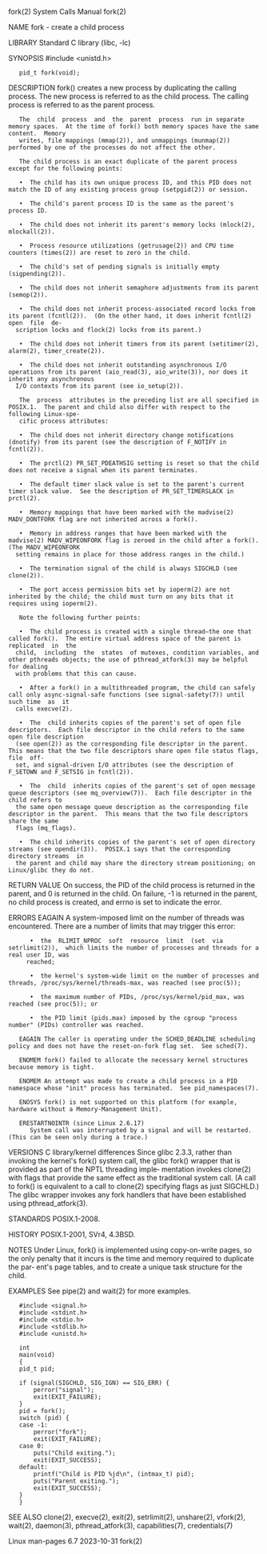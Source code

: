 fork(2)								      System Calls Manual							       fork(2)

NAME
       fork - create a child process

LIBRARY
       Standard C library (libc, -lc)

SYNOPSIS
       #include <unistd.h>

       pid_t fork(void);

DESCRIPTION
       fork() creates a new process by duplicating the calling process.	 The new process is referred to as the child process.  The calling process is referred
       to as the parent process.

       The  child  process  and	 the  parent  process  run in separate memory spaces.  At the time of fork() both memory spaces have the same content.	Memory
       writes, file mappings (mmap(2)), and unmappings (munmap(2)) performed by one of the processes do not affect the other.

       The child process is an exact duplicate of the parent process except for the following points:

       •  The child has its own unique process ID, and this PID does not match the ID of any existing process group (setpgid(2)) or session.

       •  The child's parent process ID is the same as the parent's process ID.

       •  The child does not inherit its parent's memory locks (mlock(2), mlockall(2)).

       •  Process resource utilizations (getrusage(2)) and CPU time counters (times(2)) are reset to zero in the child.

       •  The child's set of pending signals is initially empty (sigpending(2)).

       •  The child does not inherit semaphore adjustments from its parent (semop(2)).

       •  The child does not inherit process-associated record locks from its parent (fcntl(2)).  (On the other hand, it does inherit fcntl(2) open  file  de‐
	  scription locks and flock(2) locks from its parent.)

       •  The child does not inherit timers from its parent (setitimer(2), alarm(2), timer_create(2)).

       •  The child does not inherit outstanding asynchronous I/O operations from its parent (aio_read(3), aio_write(3)), nor does it inherit any asynchronous
	  I/O contexts from its parent (see io_setup(2)).

       The  process  attributes in the preceding list are all specified in POSIX.1.  The parent and child also differ with respect to the following Linux-spe‐
       cific process attributes:

       •  The child does not inherit directory change notifications (dnotify) from its parent (see the description of F_NOTIFY in fcntl(2)).

       •  The prctl(2) PR_SET_PDEATHSIG setting is reset so that the child does not receive a signal when its parent terminates.

       •  The default timer slack value is set to the parent's current timer slack value.  See the description of PR_SET_TIMERSLACK in prctl(2).

       •  Memory mappings that have been marked with the madvise(2) MADV_DONTFORK flag are not inherited across a fork().

       •  Memory in address ranges that have been marked with the madvise(2) MADV_WIPEONFORK flag is zeroed in the child after a fork().  (The MADV_WIPEONFORK
	  setting remains in place for those address ranges in the child.)

       •  The termination signal of the child is always SIGCHLD (see clone(2)).

       •  The port access permission bits set by ioperm(2) are not inherited by the child; the child must turn on any bits that it requires using ioperm(2).

       Note the following further points:

       •  The child process is created with a single thread—the one that called fork().	 The entire virtual address space of the parent is replicated  in  the
	  child,  including  the  states  of mutexes, condition variables, and other pthreads objects; the use of pthread_atfork(3) may be helpful for dealing
	  with problems that this can cause.

       •  After a fork() in a multithreaded program, the child can safely call only async-signal-safe functions (see signal-safety(7)) until such time	as  it
	  calls execve(2).

       •  The  child inherits copies of the parent's set of open file descriptors.  Each file descriptor in the child refers to the same open file description
	  (see open(2)) as the corresponding file descriptor in the parent.  This means that the two file descriptors share open file status flags, file  off‐
	  set, and signal-driven I/O attributes (see the description of F_SETOWN and F_SETSIG in fcntl(2)).

       •  The  child  inherits copies of the parent's set of open message queue descriptors (see mq_overview(7)).  Each file descriptor in the child refers to
	  the same open message queue description as the corresponding file descriptor in the parent.  This means that the two file descriptors share the same
	  flags (mq_flags).

       •  The child inherits copies of the parent's set of open directory streams (see opendir(3)).  POSIX.1 says that the corresponding directory streams  in
	  the parent and child may share the directory stream positioning; on Linux/glibc they do not.

RETURN VALUE
       On success, the PID of the child process is returned in the parent, and 0 is returned in the child.  On failure, -1 is returned in the parent, no child
       process is created, and errno is set to indicate the error.

ERRORS
       EAGAIN A system-imposed limit on the number of threads was encountered.	There are a number of limits that may trigger this error:

	      •	 the  RLIMIT_NPROC  soft  resource  limit  (set	 via  setrlimit(2)),  which limits the number of processes and threads for a real user ID, was
		 reached;

	      •	 the kernel's system-wide limit on the number of processes and threads, /proc/sys/kernel/threads-max, was reached (see proc(5));

	      •	 the maximum number of PIDs, /proc/sys/kernel/pid_max, was reached (see proc(5)); or

	      •	 the PID limit (pids.max) imposed by the cgroup "process number" (PIDs) controller was reached.

       EAGAIN The caller is operating under the SCHED_DEADLINE scheduling policy and does not have the reset-on-fork flag set.	See sched(7).

       ENOMEM fork() failed to allocate the necessary kernel structures because memory is tight.

       ENOMEM An attempt was made to create a child process in a PID namespace whose "init" process has terminated.  See pid_namespaces(7).

       ENOSYS fork() is not supported on this platform (for example, hardware without a Memory-Management Unit).

       ERESTARTNOINTR (since Linux 2.6.17)
	      System call was interrupted by a signal and will be restarted.  (This can be seen only during a trace.)

VERSIONS
   C library/kernel differences
       Since glibc 2.3.3, rather than invoking the kernel's fork() system call, the glibc fork() wrapper that is provided as part of the NPTL threading imple‐
       mentation invokes clone(2) with flags that provide the same effect as the traditional system call.  (A call to  fork()  is  equivalent  to  a  call  to
       clone(2) specifying flags as just SIGCHLD.)  The glibc wrapper invokes any fork handlers that have been established using pthread_atfork(3).

STANDARDS
       POSIX.1-2008.

HISTORY
       POSIX.1-2001, SVr4, 4.3BSD.

NOTES
       Under  Linux, fork() is implemented using copy-on-write pages, so the only penalty that it incurs is the time and memory required to duplicate the par‐
       ent's page tables, and to create a unique task structure for the child.

EXAMPLES
       See pipe(2) and wait(2) for more examples.

       #include <signal.h>
       #include <stdint.h>
       #include <stdio.h>
       #include <stdlib.h>
       #include <unistd.h>

       int
       main(void)
       {
	   pid_t pid;

	   if (signal(SIGCHLD, SIG_IGN) == SIG_ERR) {
	       perror("signal");
	       exit(EXIT_FAILURE);
	   }
	   pid = fork();
	   switch (pid) {
	   case -1:
	       perror("fork");
	       exit(EXIT_FAILURE);
	   case 0:
	       puts("Child exiting.");
	       exit(EXIT_SUCCESS);
	   default:
	       printf("Child is PID %jd\n", (intmax_t) pid);
	       puts("Parent exiting.");
	       exit(EXIT_SUCCESS);
	   }
       }

SEE ALSO
       clone(2), execve(2), exit(2), setrlimit(2), unshare(2), vfork(2), wait(2), daemon(3), pthread_atfork(3), capabilities(7), credentials(7)

Linux man-pages 6.7							  2023-10-31								       fork(2)
